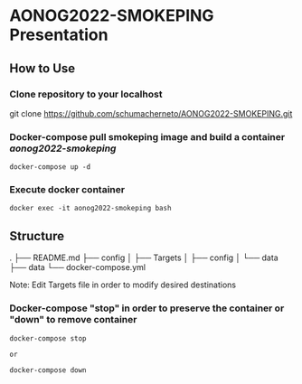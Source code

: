 # AONOG2022-SMOKEPING Presentation

## How to Use

### Clone repository to your localhost

git clone https://github.com/schumacherneto/AONOG2022-SMOKEPING.git

### Docker-compose pull smokeping image and build a container *aonog2022-smokeping*

 ```
 docker-compose up -d
  ```


### Execute docker container

  ```
 docker exec -it aonog2022-smokeping bash
  ```

## Structure
.
├── README.md
├── config
│   ├── Targets
│   ├── config
│   └── data
├── data
└── docker-compose.yml

Note: Edit Targets file in order to modify desired destinations


### Docker-compose "stop" in order to preserve the container or "down" to remove container 

 ```
 docker-compose stop 

or

 docker-compose down
  ```

